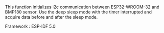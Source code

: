 This function initializes i2c communication between ESP32-WROOM-32 and BMP180 sensor. Use the deep sleep mode with the timer interrupted and acquire data before and after the sleep mode.

Framework : ESP-IDF 5.0
